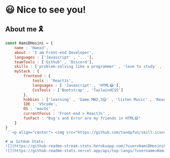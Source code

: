# 😃 Nice to see you!

## About me 🎗
```javascript 
const HamiDHosini = {
    name : 'Hamid',
    about : 'I am Front-end Developer',
    languages : ['Javascript' , '...'],
    teamTools : ['Github' , 'Discord'],
    skills : ['problem-solving like a programmer' , 'love to study' , 'and listener'],
    myStack : {
        frontend : {
            tools : 'ReactJs',
            languages : [ 'Javascript' , 'HTML😂'],
            CssTools : ['Bootstrap' , 'TailwindCSS']
        },
        hobbies : ['learning' , 'Game MW2,3😃' , 'listen Music' , 'Read book' , 'Football'],
        IDE : 'VScode',
        OS : 'macOs' ,
        currentFocus : 'Front-end > ReactJs' ,
        funFact : "Bug's and Error are my friends in HTML😅"
    }
}
```<p align="center"> <img src="https://github.com/tandpfun/skill-icons/blob/main/icons/HTML.svg" width="48" title="HTML"> <img src="https://github.com/tandpfun/skill-icons/blob/main/icons/CSS.svg" width="48" title="CSS"> <img src="https://github.com/tandpfun/skill-icons/blob/main/icons/JavaScript.svg" width="48" title="Javascript"> <img src="https://github.com/tandpfun/skill-icons/blob/main/icons/TailwindCSS-Dark.svg" width="48" title="TailWindCss"> <img src="https://github.com/tandpfun/skill-icons/blob/main/icons/Regex-Dark.svg" width="48" title="Regex"> <img src="https://github.com/tandpfun/skill-icons/blob/main/icons/Git.svg" width="48" title="Git"> <img src="https://github.com/tandpfun/skill-icons/blob/main/icons/VSCode-Dark.svg" width="48" title="Vscode"> <img src="https://github.com/tandpfun/skill-icons/blob/main/icons/Github-Dark.svg" width="48" title="Github"> <img src="https://github.com/tandpfun/skill-icons/blob/main/icons/Bootstrap.svg" width="48" title="Bootstrap"> <img src="https://github.com/tandpfun/skill-icons/blob/main/icons/React-Dark.svg" width="48" title="React"> <img src="https://github.com/tandpfun/skill-icons/blob/main/icons/Npm-Dark.svg" width="48" title="NPM"> <img src="https://github.com/tandpfun/skill-icons/blob/main/icons/GitLab-Dark.svg" width="48" title="Gitlab"> <img src="https://github.com/tandpfun/skill-icons/blob/main/icons/Discord.svg" width="48" title="Discord"> </p>

# 📊 GitHub Stats:
![](https://github-readme-streak-stats.herokuapp.com/?user=HamiDHosini&theme=dark&hide_border=true)<br/>
![](https://github-readme-stats.vercel.app/api/top-langs/?username=HamiDHosini&theme=dark&hide_border=true&include_all_commits=false&count_private=false&layout=compact)
